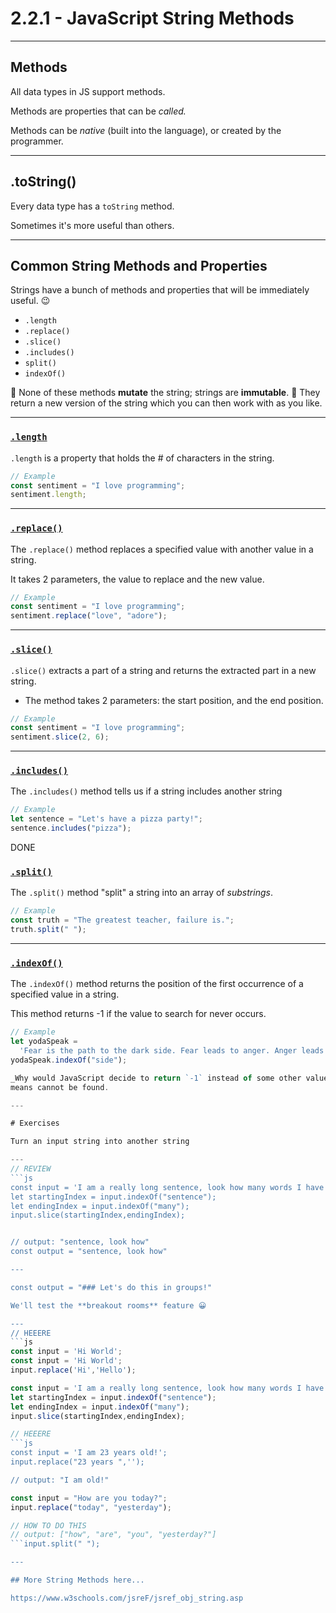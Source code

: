 # 2.2.1 - JavaScript String Methods

---

## Methods

All data types in JS support methods.

Methods are properties that can be _called._

Methods can be _native_ (built into the language), or created by the programmer.

---

## .toString()

Every data type has a `toString` method.

Sometimes it's more useful than others.

---

## Common String Methods and Properties

Strings have a bunch of methods and properties that will be immediately useful. 😉

- `.length`
- `.replace()`
- `.slice()`
- `.includes()`
- `split()`
- `indexOf()`

📝 None of these methods **mutate** the string; strings are **immutable**.
📝 They return a new version of the string which you can then work with as you like.

---

### [`.length`](https://www.w3schools.com/jsreF/jsref_length_string.asp)

`.length` is a property that holds the # of characters in the string.

```js
// Example
const sentiment = "I love programming";
sentiment.length;
```

---

### [`.replace()`](https://www.w3schools.com/jsreF/jsref_replace.asp)

The `.replace()` method replaces a specified value with another value in a string.

It takes 2 parameters, the value to replace and the new value.

```js
// Example
const sentiment = "I love programming";
sentiment.replace("love", "adore");
```

---

### [`.slice()`](https://www.w3schools.com/jsreF/jsref_slice_string.asp)

`.slice()` extracts a part of a string and returns the extracted part in a new string.

- The method takes 2 parameters: the start position, and the end position.

```js
// Example
const sentiment = "I love programming";
sentiment.slice(2, 6);
```

---

### [`.includes()`](https://www.w3schools.com/jsref/jsref_includes.asp)

The `.includes()` method tells us if a string includes another string

```js
// Example
let sentence = "Let's have a pizza party!";
sentence.includes("pizza");
```

DONE

### [`.split()`](https://www.w3schools.com/jsreF/jsref_split.asp)

The `.split()` method "split" a string into an array of _substrings_.

```js
// Example
const truth = "The greatest teacher, failure is.";
truth.split(" ");
```

---

### [`.indexOf()`](https://www.w3schools.com/jsreF/jsref_indexof.asp)

The `.indexOf()` method returns the position of the first occurrence of a specified value in a string.

This method returns -1 if the value to search for never occurs.

````js
// Example
let yodaSpeak =
  'Fear is the path to the dark side. Fear leads to anger. Anger leads to hate. Hate leads to suffering.';
yodaSpeak.indexOf("side");

_Why would JavaScript decide to return `-1` instead of some other value? like `0`?_
means cannot be found.

---

# Exercises

Turn an input string into another string

---
// REVIEW
```js
const input = 'I am a really long sentence, look how many words I have!';
let startingIndex = input.indexOf("sentence");
let endingIndex = input.indexOf("many");
input.slice(startingIndex,endingIndex);


// output: "sentence, look how"
const output = "sentence, look how"

---

const output = "### Let's do this in groups!"

We'll test the **breakout rooms** feature 😀

---
// HEEERE
```js
const input = 'Hi World';
const input = 'Hi World';
input.replace('Hi','Hello');

const input = 'I am a really long sentence, look how many words I have!';
let startingIndex = input.indexOf("sentence");
let endingIndex = input.indexOf("many");
input.slice(startingIndex,endingIndex);

// HEEERE
```js
const input = 'I am 23 years old!';
input.replace("23 years ",'');

// output: "I am old!"
````

<!-- IS THIS OK -->

````js
const input = "How are you today?";
input.replace("today", "yesterday");

// HOW TO DO THIS
// output: ["how", "are", "you", "yesterday?"]
```input.split(" ");

---

## More String Methods here...

https://www.w3schools.com/jsreF/jsref_obj_string.asp
````
